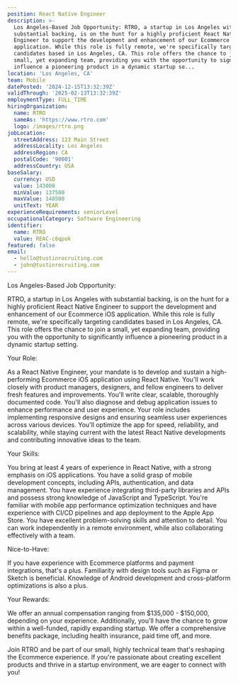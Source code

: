 ```yaml
---
position: React Native Engineer
description: >-
  Los Angeles-Based Job Opportunity: RTRO, a startup in Los Angeles with
  substantial backing, is on the hunt for a highly proficient React Native
  Engineer to support the development and enhancement of our Ecommerce iOS
  application. While this role is fully remote, we're specifically targeting
  candidates based in Los Angeles, CA. This role offers the chance to join a
  small, yet expanding team, providing you with the opportunity to significantly
  influence a pioneering product in a dynamic startup se...
location: 'Los Angeles, CA'
team: Mobile
datePosted: '2024-12-15T13:32:39Z'
validThrough: '2025-02-13T13:32:39Z'
employmentType: FULL_TIME
hiringOrganization:
  name: RTRO
  sameAs: 'https://www.rtro.com'
  logo: /images/rtro.png
jobLocation:
  streetAddress: 123 Main Street
  addressLocality: Los Angeles
  addressRegion: CA
  postalCode: '90001'
  addressCountry: USA
baseSalary:
  currency: USD
  value: 143000
  minValue: 137500
  maxValue: 148500
  unitText: YEAR
experienceRequirements: seniorLevel
occupationalCategory: Software Engineering
identifier:
  name: RTRO
  value: REAC-c6qpok
featured: false
email:
  - hello@tustinrecruiting.com
  - john@tustinrecruiting.com
---
```




Los Angeles-Based Job Opportunity:

RTRO, a startup in Los Angeles with substantial backing, is on the hunt for a highly proficient React Native Engineer to support the development and enhancement of our Ecommerce iOS application. While this role is fully remote, we're specifically targeting candidates based in Los Angeles, CA. This role offers the chance to join a small, yet expanding team, providing you with the opportunity to significantly influence a pioneering product in a dynamic startup setting.

Your Role:

As a React Native Engineer, your mandate is to develop and sustain a high-performing Ecommerce iOS application using React Native. You'll work closely with product managers, designers, and fellow engineers to deliver fresh features and improvements. You'll write clear, scalable, thoroughly documented code. You'll also diagnose and debug application issues to enhance performance and user experience. Your role includes implementing responsive designs and ensuring seamless user experiences across various devices. You'll optimize the app for speed, reliability, and scalability, while staying current with the latest React Native developments and contributing innovative ideas to the team.

Your Skills:

You bring at least 4 years of experience in React Native, with a strong emphasis on iOS applications. You have a solid grasp of mobile development concepts, including APIs, authentication, and data management. You have experience integrating third-party libraries and APIs and possess strong knowledge of JavaScript and TypeScript. You're familiar with mobile app performance optimization techniques and have experience with CI/CD pipelines and app deployment to the Apple App Store. You have excellent problem-solving skills and attention to detail. You can work independently in a remote environment, while also collaborating effectively with a team.

Nice-to-Have:

If you have experience with Ecommerce platforms and payment integrations, that's a plus. Familiarity with design tools such as Figma or Sketch is beneficial. Knowledge of Android development and cross-platform optimizations is also a plus.

Your Rewards:

We offer an annual compensation ranging from $135,000 - $150,000, depending on your experience. Additionally, you'll have the chance to grow within a well-funded, rapidly expanding startup. We offer a comprehensive benefits package, including health insurance, paid time off, and more.

Join RTRO and be part of our small, highly technical team that's reshaping the Ecommerce experience. If you're passionate about creating excellent products and thrive in a startup environment, we are eager to connect with you!

